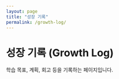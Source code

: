 ```yaml
---
layout: page
title: "성장 기록"
permalink: /growth-log/
---
```


# 성장 기록 (Growth Log)

학습 목표, 계획, 회고 등을 기록하는 페이지입니다.

